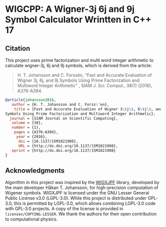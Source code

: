 # WIGCPP: A Wigner-3j 6j and 9j Symbol Calculator Wrintten in C++ 17

## Citation

This project uses prime factorization and multi word integer arithmetic to calculate wigner-3j, 6j and 9j symbols,
	which is derived from the article:

> H. T. Johansson and C. Forssén, 
> "Fast and Accurate Evaluation of Wigner 3j, 6j, and 9j Symbols Using Prime Factorization and Multiword Integer Arithmetic" ,
> SIAM J. Sci. Comput., 38(1) (2016), A376-A384.

```bibtex
@article{johansson2016,
   author = {H. T. Johansson and C. Forss\’en},
    title = {Fast and Accurate Evaluation of Wigner 3\$j\$, 6\$j\$, and 9\$j\$
Symbols Using Prime Factorization and Multiword Integer Arithmetic},
  journal = {SIAM Journal on Scientific Computing},
   volume = {38},
   number = {1},
    pages = {A376-A384},
     year = {2016},
      doi = {10.1137/15M1021908},
      URL = {http://dx.doi.org/10.1137/15M1021908},
   eprint = {http://dx.doi.org/10.1137/15M1021908}
}
```

## Acknowledgments

Algorithm in this project was inspired by the [WIGXJPF](https://fy.chalmers.se/subatom/wigxjpf/) library, 
developed by the main developer Håkan T. Johansson, for high-precision computation of Wigener symbols. 
WIGXJPF is licensed under the GNU Lesser General Public License v3.0 (LGPL-3.0). While this project is distributed
 under GPL-3.0, this is permitted by LGPL-3.0, which allows combining LGPL-3.0 code with GPL-3.0 projects.
A copy of the license is provided in `licenses/COPYING.LESSER`. 
We thank the authors for their open contribution to computational physics. 
